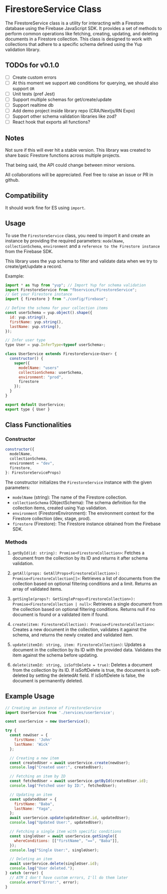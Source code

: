 # FirestoreService Class

The FirestoreService class is a utility for interacting with a Firestore database using the Firebase JavaScript SDK. It provides a set of methods to perform common operations like fetching, creating, updating, and deleting documents in a Firestore collection. This class is designed to work with collections that adhere to a specific schema defined using the Yup validation library.

## TODOs for v0.1.0

- [ ] Create custom errors
- [ ] At this moment we support `AND` conditions for querying, we should also support `OR`
- [ ] Unit tests (pref Jest)
- [ ] Support multiple schemas for get/create/update
- [ ] Support realtime db
- [ ] Add demo project inside library repo (CRA/Nextjs/RN Expo)
- [ ] Support other schema validation libraries like zod?
- [ ] React hook that exports all functions?

## Notes

Not sure if this will ever hit a stable version. This library was created to share basic Firestore functions across multiple projects.

That being said, the API could change between minor versions.

All collaborations will be appreciated. Feel free to raise an issue or PR in github.

## Compatibility

It should work fine for ES using `import`.

## Usage

To use the `FirestoreService` class, you need to import it and create an instance by providing the required parameters: `modelName`, `collectionSchema`, `environment` and a `reference to the Firestore instance` from the Firebase SDK.

This library uses the yup schema to filter and validate data when we try to create/get/update a record.

Example:

```javascript
import * as Yup from "yup"; // Import Yup for schema validation
import FirestoreService from "fbservices/FirestoreService";
// Get your Firestore instance
import { firestore } from "./config/firebase";

// Define the schema for your collection items
const userSchema = yup.object().shape({
  id: yup.string(),
  firstName: yup.string(),
  lastName: yup.string(),
});

// Infer user type
type User = yup.InferType<typeof userSchema>;

class UserService extends FirestoreService<User> {
  constructor() {
    super({
      modelName: "users"
      collectionSchema: userSchema,
      environment: "prod",
      firestore
    });
  }
}

export default UserService;
export type { User }
```

## Class Functionalities

### Constructor

```javascript
constructor({
  modelName,
  collectionSchema,
  environment = "dev",
  firestore,
}: FirestoreServiceProps)
```

The constructor initializes the `FirestoreService` instance with the given parameters:

- `modelName` (string): The name of the Firestore collection.
- `collectionSchema` (ObjectSchema): The schema definition for the collection items, created using Yup validation.
- `environment` (FirestoreEnvironment): The environment context for the Firestore collection (dev, stage, prod).
- `firestore` (Firestore): The Firestore instance obtained from the Firebase SDK.

### Methods

1. `getById(id: string): Promise<FirestoreCollection>`: Fetches a document from the collection by its ID and returns it after schema validation.

1. `getAll(props: GetAllProps<FirestoreCollection>): Promise<FirestoreCollection[]>`: Retrieves a list of documents from the collection based on optional filtering conditions and a limit. Returns an array of validated items.

1. `getSingle(props?: GetSingleProps<FirestoreCollection>): Promise<FirestoreCollection | null>`: Retrieves a single document from the collection based on optional filtering conditions. Returns null if no document is found or a validated item if found.

1. `create(item: FirestoreCollection): Promise<FirestoreCollection>`: Creates a new document in the collection, validates it against the schema, and returns the newly created and validated item.

1. `update(itemId: string, item: FirestoreCollection)`: Updates a document in the collection by its ID with the provided data. Validates the item against the schema before updating.

1. `delete(itemId: string, isSoftDelete = true)`: Deletes a document from the collection by its ID. If isSoftDelete is true, the document is soft-deleted by setting the deletedAt field. If isSoftDelete is false, the document is permanently deleted.

## Example Usage

```javascript
// Creating an instance of FirestoreService
import UserService from './services/userService';

const userService = new UserService();

try {
  const newUser = {
    firstName: 'John'
    lastName: 'Wick'
  };

  // Creating a new item
  const createdUser = await userService.create(newUser);
  console.log("Created user:", createdUser);

  // Fetching an item by ID
  const fetchedUser = await userService.getById(createdUser.id);
  console.log("Fetched user by ID:", fetchedUser);

  // Updating an item
  const updatedUser = {
    firstName: "Baba",
    lastName: "Yaga",
  };
  await userService.update(updatedUser.id, updatedUser);
  console.log("Updated User:", updatedUser);

  // Fetching a single item with specific conditions
  const singleUser = await userService.getSingle({
    whereConditions: [["firstName", "==", "Baba"]],
  });
  console.log("Single User:", singleUser);

  // Deleting an item
  await userService.delete(singleUser.id);
  console.log("User deleted.");
} catch (error) {
  // ATM I don't have custom errors, I'll do them later
  console.error("Error:", error);
}
```
